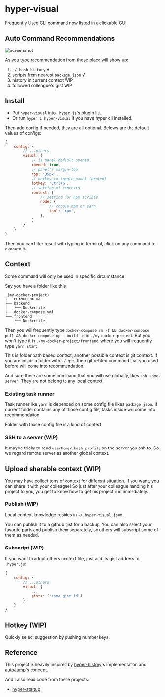# hyper-visual

Frequently Used CLI command now listed in a clickable GUI.

## Auto Command Recommendations

![screenshot](https://raw.githubusercontent.com/linonetwo/hyper-visual/master/screenshot.png)

As you type recommendation from these place will show up:

1. ```~/.bash_history``` √
1. scripts from nearest ```package.json``` √
1. history in current context WIP
1. followed colleague's gist WIP

## Install

- Put ```hyper-visual``` into ```.hyper.js```'s plugin list.
- Or run ```hyper i hyper-visual``` if you have hyper cli installed.

Then add config if needed, they are all optional. Belows are the default values of configs:

```js
{
    config: {
        // ...others
        visual: {
            // is panel default opened
            opened: true,
            // panel's margin-top
            top: '35px',
            // hotkey to toggle panel (broken)
            hotkey: 'Ctrl+G',
            // setting of contexts
            context: {
                // setting for npm scripts
                node: {
                    // choose npm or yarn
                    tool: 'npm',
                },
            }
        }
    }
}
```

Then you can filter result with typing in terminal, click on any command to execute it.

## Context

Some command will only be used in specific circumstance.

Say you have a folder like this:

```tree
.(my-docker-project)
├── CHANGELOG.md
├── backend
│   └── Dockerfile
├── docker-compose.yml
└── frontend
    └── Dockerfile
```

Then you will frequently type ```docker-compose rm -f && docker-compose pull && docker-compose up --build -d``` in ```./my-docker-project```. But you won't type it in ```./my-docker-project/frontend```, where you will frequently type ```yarn start```.

This is folder path based context, another possible context is git context. If you are inside a folder with ```./.git```, then git related command that you used before will come into recommendation.

And sure there are some command that you will use globally, likes ```ssh some-server```. They are not belong to any local context.

### Existing task runner

Task runner like ```yarn``` is depended on some config file likes ```package.json```. If current folder contains any of those config file, tasks inside will come into recommendation.

Folder with those config file is a kind of context.

### SSH to a server (WIP)

It maybe tricky to read ```userHome/.bash_profile``` on the server you ssh to. So we regard remote server as another global context.

## Upload sharable context (WIP)

You may have collect tons of context for different situation. If you want, you can share it with your colleague! So just after your colleague handing his project to you, you get to know how to get his project run immediately.

### Publish (WIP)

Local context knowledge resides in ```~/.hyper-visual.json```.

You can publish it to a github gist for a backup.
You can also select your favorite parts and publish them separately, so others will subscript some of them as needed.

### Subscript (WIP)

If you want to adopt others context file, just add its gist address to ```.hyper.js```:

```js
{
    config: {
        // ...others
        visual: {
            ...
            gists: ['some gist id']
        }
    }
}
```

## Hotkey (WIP)

Quickly select suggestion by pushing number keys.

## Reference

This project is heavily inspired by [hyper-history](https://github.com/garyxuehong/hyper-history)'s implementation and [autoJump](https://github.com/wting/autojump)'s concept.

And I also read code from these projects:

- [hyper-startup](https://github.com/curz46/hyper-startup/blob/master/index.js)

